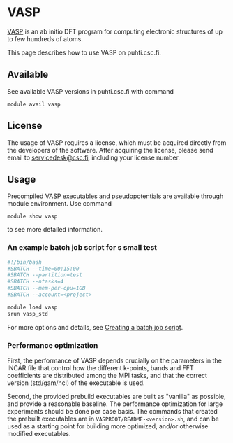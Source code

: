 # VASP

[VASP](https://www.vasp.at/) is an ab initio DFT program for computing
electronic structures of up to few hundreds of atoms.

This page describes how to use VASP on puhti.csc.fi.


## Available

See available VASP versions in puhti.csc.fi with command

```console
module avail vasp
```


## License

The usage of VASP requires a license, which must be acquired directly
from the developers of the software. After acquiring the license,
please send email to [servicedesk@csc.fi](mailto:servicedesk@csc.fi),
including your license number.


## Usage

Precompiled VASP executables and pseudopotentials are available
through module environment. Use command

```console
module show vasp
```

to see more detailed information.

### An example batch job script for s small test

```bash
#!/bin/bash
#SBATCH --time=00:15:00
#SBATCH --partition=test
#SBATCH --ntasks=4
#SBATCH --mem-per-cpu=1GB
#SBATCH --account=<project>

module load vasp
srun vasp_std
```

For more options and details, see [Creating a batch job
script](https://docs.csc.fi/#computing/running/creating-job-scripts/).


### Performance optimization

First, the performance of VASP depends crucially on the parameters in
the INCAR file that control how the different k-points, bands and FFT
coefficients are distributed among the MPI tasks, and that the correct
version (std/gam/ncl) of the executable is used.

Second, the provided prebuild executables are built as "vanilla" as
possible, and provide a reasonable baseline. The performance
optimization for large experiments should be done per case basis. The
commands that created the prebuilt executables are in
`VASPROOT/README-<version>.sh`, and can be used as a starting point
for building more optimized, and/or otherwise modified executables.